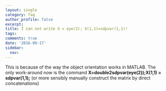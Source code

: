 ```yaml
---
layout: single
category: faq
author_profile: false
excerpt: 
title: I can not write X = eye(2); X(1,1)=sdpvar(1,1)!
tags:
comments: true
date: '2016-09-17'
sidebar:
  nav:
---
```



This is because of the way the object orientation works in MATLAB. The only work-around now is the command **X=double2sdpvar(eye(2));X(1,1) = sdpvar(1,1);** (or more sensibly manually construct the matrix by direct concatenations)

